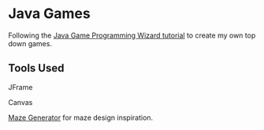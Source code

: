 # Java Games

Following the [Java Game Programming Wizard tutorial](https://www.youtube.com/watch?v=e9jRfgjV4FQ) to create my own top down games.

## Tools Used

JFrame

Canvas

[Maze Generator](http://www.mazegenerator.net/) for maze design inspiration.